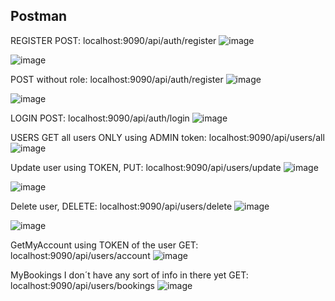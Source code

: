 ## Postman 

REGISTER
POST: localhost:9090/api/auth/register
![image](https://github.com/user-attachments/assets/eb07578f-84aa-43ae-8271-4987456a11fc)

![image](https://github.com/user-attachments/assets/aaff5054-303f-428c-a68c-e2e100b2ece0)

POST without role: localhost:9090/api/auth/register
![image](https://github.com/user-attachments/assets/846895d1-f02f-42c9-bfef-5347fbe76b54)

![image](https://github.com/user-attachments/assets/dbbb8505-35f3-447a-a760-e802666d5221)

LOGIN
POST: localhost:9090/api/auth/login
![image](https://github.com/user-attachments/assets/85c51d67-d451-49d3-a328-301ff82e87cf)

USERS
GET all users ONLY using ADMIN token: localhost:9090/api/users/all
![image](https://github.com/user-attachments/assets/56336e62-23a3-414c-a595-0b23dcc5b092)

Update user using TOKEN, PUT: localhost:9090/api/users/update
![image](https://github.com/user-attachments/assets/802f0e37-de5c-4264-b296-6a79574fe25f)

![image](https://github.com/user-attachments/assets/cb667a36-5dff-40fe-81c0-f11c393e86cb)

Delete user, DELETE: localhost:9090/api/users/delete
![image](https://github.com/user-attachments/assets/1ab7abf5-16c1-4156-8ecb-147b4006379f)

![image](https://github.com/user-attachments/assets/ad354919-0103-4b43-ab07-d85335c793d0)

GetMyAccount using TOKEN of the user
GET: localhost:9090/api/users/account
![image](https://github.com/user-attachments/assets/f4b144b9-07eb-41c8-b952-e4c651941821)

MyBookings I don´t have any sort of info in there yet
GET: localhost:9090/api/users/bookings
![image](https://github.com/user-attachments/assets/3bb0c83a-504b-43f2-89e3-0ba51211b523)


